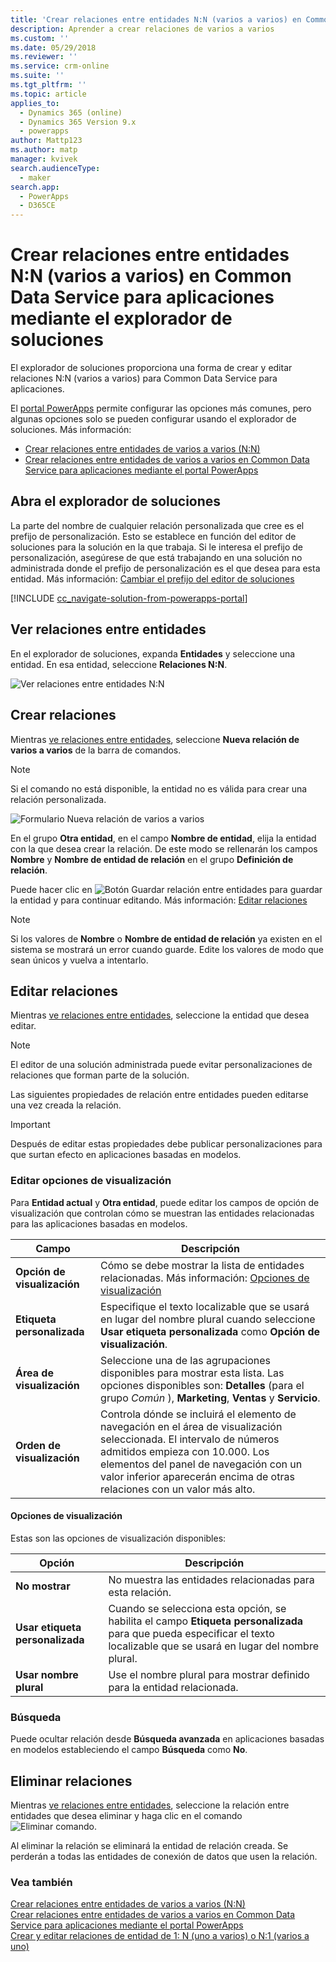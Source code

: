 ```yaml
---
title: 'Crear relaciones entre entidades N:N (varios a varios) en Common Data Service para aplicaciones mediante el explorador de soluciones | MicrosoftDocs'
description: Aprender a crear relaciones de varios a varios
ms.custom: ''
ms.date: 05/29/2018
ms.reviewer: ''
ms.service: crm-online
ms.suite: ''
ms.tgt_pltfrm: ''
ms.topic: article
applies_to:
  - Dynamics 365 (online)
  - Dynamics 365 Version 9.x
  - powerapps
author: Mattp123
ms.author: matp
manager: kvivek
search.audienceType:
  - maker
search.app:
  - PowerApps
  - D365CE
---
```


# <a name="create-nn-many-to-many-entity-relationships-in-common-data-service-for-apps-using-solution-explorer"></a>Crear relaciones entre entidades N:N (varios a varios) en Common Data Service para aplicaciones mediante el explorador de soluciones

El explorador de soluciones proporciona una forma de crear y editar relaciones N:N (varios a varios) para Common Data Service para aplicaciones.

El [portal PowerApps](https://web.powerapps.com/?utm_source=padocs&utm_medium=linkinadoc&utm_campaign=referralsfromdoc) permite configurar las opciones más comunes, pero algunas opciones solo se pueden configurar usando el explorador de soluciones. Más información:
- [Crear relaciones entre entidades de varios a varios (N:N)](create-edit-nn-relationships.md)
- [Crear relaciones entre entidades de varios a varios en Common Data Service para aplicaciones mediante el portal PowerApps](create-edit-nn-relationships-portal.md)

  
## <a name="open-solution-explorer"></a>Abra el explorador de soluciones

La parte del nombre de cualquier relación personalizada que cree es el prefijo de personalización. Esto se establece en función del editor de soluciones para la solución en la que trabaja. Si le interesa el prefijo de personalización, asegúrese de que está trabajando en una solución no administrada donde el prefijo de personalización es el que desea para esta entidad. Más información: [Cambiar el prefijo del editor de soluciones](change-solution-publisher-prefix.md) 

[!INCLUDE [cc_navigate-solution-from-powerapps-portal](../../includes/cc_navigate-solution-from-powerapps-portal.md)]

## <a name="view-entity-relationships"></a>Ver relaciones entre entidades

En el explorador de soluciones, expanda **Entidades** y seleccione una entidad. En esa entidad, seleccione **Relaciones N:N**.

![Ver relaciones entre entidades N:N](media/view-nn-entity-relationships-solution-explorer.png)

## <a name="create-relationships"></a>Crear relaciones

Mientras [ve relaciones entre entidades](#view-entity-relationships), seleccione **Nueva relación de varios a varios** de la barra de comandos.

> [!NOTE]
> Si el comando no está disponible, la entidad no es válida para crear una relación personalizada.

![Formulario Nueva relación de varios a varios](media/new-nn-entity-relationship-form-solution-explorer.png)

En el grupo **Otra entidad**, en el campo **Nombre de entidad**, elija la entidad con la que desea crear la relación. De este modo se rellenarán los campos **Nombre** y **Nombre de entidad de relación** en el grupo **Definición de relación**.

Puede hacer clic en ![Botón Guardar relación entre entidades](media/save-entity-icon-solution-explorer.png) para guardar la entidad y para continuar editando. Más información: [Editar relaciones](#edit-relationships)

> [!NOTE]
> Si los valores de **Nombre** o **Nombre de entidad de relación** ya existen en el sistema se mostrará un error cuando guarde. Edite los valores de modo que sean únicos y vuelva a intentarlo.

## <a name="edit-relationships"></a>Editar relaciones

Mientras [ve relaciones entre entidades](#view-entity-relationships), seleccione la entidad que desea editar. 

> [!NOTE]
> El editor de una solución administrada puede evitar personalizaciones de relaciones que forman parte de la solución.

Las siguientes propiedades de relación entre entidades pueden editarse una vez creada la relación.

> [!IMPORTANT]
> Después de editar estas propiedades debe publicar personalizaciones para que surtan efecto en aplicaciones basadas en modelos.

### <a name="edit-display-options"></a>Editar opciones de visualización

Para **Entidad actual** y **Otra entidad**, puede editar los campos de opción de visualización que controlan cómo se muestran las entidades relacionadas para las aplicaciones basadas en modelos.

|Campo|Descripción|
|--|--|
|**Opción de visualización**|Cómo se debe mostrar la lista de entidades relacionadas. Más información: [Opciones de visualización](#display-options)|
|**Etiqueta personalizada**|Especifique el texto localizable que se usará en lugar del nombre plural cuando seleccione **Usar etiqueta personalizada** como **Opción de visualización**.|
|**Área de visualización**|Seleccione una de las agrupaciones disponibles para mostrar esta lista. Las opciones disponibles son: **Detalles** (para el grupo *Común* ), **Marketing**, **Ventas** y **Servicio**. |
|**Orden de visualización**|Controla dónde se incluirá el elemento de navegación en el área de visualización seleccionada. El intervalo de números admitidos empieza con 10.000. Los elementos del panel de navegación con un valor inferior aparecerán encima de otras relaciones con un valor más alto.|

<!-- TODO: Not sure whether Display Area or Display Order are still used anymore. Might only be used in the Outlook client?-->

#### <a name="display-options"></a>Opciones de visualización

Estas son las opciones de visualización disponibles:

|Opción|Descripción|
|--|--|
|**No mostrar**|No muestra las entidades relacionadas para esta relación.|
|**Usar etiqueta personalizada**|Cuando se selecciona esta opción, se habilita el campo **Etiqueta personalizada** para que pueda especificar el texto localizable que se usará en lugar del nombre plural.|
|**Usar nombre plural**|Use el nombre plural para mostrar definido para la entidad relacionada.|

### <a name="searchable"></a>Búsqueda

Puede ocultar relación desde **Búsqueda avanzada** en aplicaciones basadas en modelos estableciendo el campo **Búsqueda** como **No**.

## <a name="delete-relationships"></a>Eliminar relaciones

Mientras [ve relaciones entre entidades](#view-entity-relationships), seleccione la relación entre entidades que desea eliminar y haga clic en el comando ![Eliminar comando](media/delete.gif).

Al eliminar la relación se eliminará la entidad de relación creada. Se perderán a todas las entidades de conexión de datos que usen la relación.

### <a name="see-also"></a>Vea también

[Crear relaciones entre entidades de varios a varios (N:N)](create-edit-nn-relationships.md)<br />
[Crear relaciones entre entidades de varios a varios en Common Data Service para aplicaciones mediante el portal PowerApps](create-edit-nn-relationships-portal.md)<br />
[Crear y editar relaciones de entidad de 1: N (uno a varios) o N:1 (varios a uno)](create-edit-1n-relationships.md)
